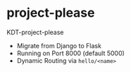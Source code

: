 # project-please

KDT-project-please

- Migrate from Django to Flask
- Running on Port 8000 (default 5000)
- Dynamic Routing via `hello/<name>`
